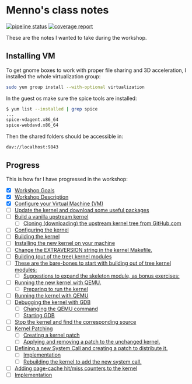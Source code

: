 # Menno's class notes


[![pipeline status](https://gitlab.com/Mercotui/kernel_workshop/badges/main/pipeline.svg)](https://gitlab.com/Mercotui/kernel_workshop/-/commits/main)
[![coverage report](https://gitlab.com/Mercotui/kernel_workshop/badges/main/coverage.svg)](https://gitlab.com/Mercotui/kernel_workshop/-/commits/main)

These are the notes I wanted to take during the workshop.

## Installing VM

To get gnome boxes to work with proper file sharing and 3D acceleration,
I installed the whole virtualization group:

```bash
sudo yum group install --with-optional virtualization
```

In the guest os make sure the spice tools are installed:

```bash
$ yum list --installed | grep spice
...
spice-vdagent.x86_64
spice-webdavd.x86_64
```

Then the shared folders should be accessible in:

```
dav://localhost:9843
```

## Progress

This is how far I have progressed in the workshop:

* [x] [Workshop Goals](../README.md#workshop-goals)
* [x] [Workshop Description](../README.md#workshop-description)
* [x] [Configure your Virtual Machine (VM)](../README.md#configure-your-virtual-machine-vm)
* [ ] [Update the kernel and download some useful packages](../README.md#update-the-kernel-and-download-some-useful-packages)
* [ ] [Build a vanilla upstream kernel](../README.md#build-a-vanilla-upstream-kernel)
    * [ ] [Cloning (downloading) the upstream kernel tree from GitHub.com](../README.md#cloning-downloading-the-upstream-kernel-tree-from-githubcom)
* [ ] [Configuring the kernel](../README.md#configuring-the-kernel)
* [ ] [Building the kernel](../README.md#building-the-kernel)
* [ ] [Installing the new kernel on your machine](../README.md#installing-the-new-kernel-on-your-machine)
* [ ] [Change the EXTRAVERSION string in the kernel Makefile.](../README.md#change-the-extraversion-string-in-the-kernel-makefile)
* [ ] [Building (out of the tree) kernel modules](../README.md#building-out-of-the-tree-kernel-modules)
* [ ] [These are the bare-bones to start with building out of tree kernel modules:](../README.md#these-are-the-bare-bones-to-start-with-building-out-of-tree-kernel-modules)
    * [ ] [Suggestions to expand the skeleton module, as bonus exercises:](../README.md#suggestions-to-expand-the-skeleton-module-as-bonus-exercises)
* [ ] [Running the new kernel with QEMU.](../README.md#running-the-new-kernel-with-qemu)
    * [ ] [Preparing to run the kernel](../README.md#preparing-to-run-the-kernel)
* [ ] [Running the kernel with QEMU](../README.md#running-the-kernel-with-qemu)
* [ ] [Debugging the kernel with GDB](../README.md#debugging-the-kernel-with-gdb)
    * [ ] [Changing the QEMU command](../README.md#changing-the-qemu-command)
    * [ ] [Starting GDB](../README.md#starting-gdb)
* [ ] [Stop the kernel and find the corresponding source](../README.md#stop-the-kernel-and-find-the-corresponding-source)
* [ ] [Kernel Patching](../README.md#kernel-patching)
    * [ ] [Creating a kernel patch](../README.md#creating-a-kernel-patch)
    * [ ] [Applying and removing a patch to the unchanged kernel.](../README.md#applying-and-removing-a-patch-to-the-unchanged-kernel)
* [ ] [Defining a new System Call and creating a patch to distribute it.](../README.md#defining-a-new-system-call-and-creating-a-patch-to-distribute-it)
    * [ ] [Implementation](../README.md#implementation)
    * [ ] [Rebuilding the kernel to add the new system call.](../README.md#rebuilding-the-kernel-to-add-the-new-system-call)
* [ ] [Adding page-cache hit/miss counters to the kernel](../README.md#adding-page-cache-hitmiss-counters-to-the-kernel)
* [ ] [Implementation](../README.md#implementation-1)
